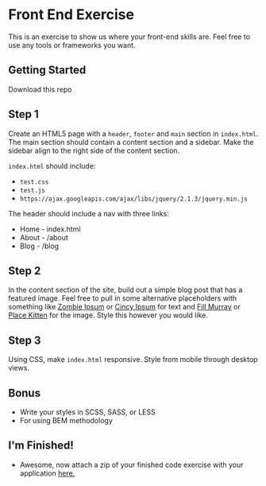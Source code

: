 Front End Exercise
==================
This is an exercise to show us where your front-end skills are. Feel free to use any tools or frameworks you want.

## Getting Started

Download this repo


## Step 1

Create an HTML5 page with a `header`, `footer` and `main` section in `index.html`. The main section should contain a content section and a sidebar. Make the sidebar align to the right side of the content section.

`index.html` should include:

- `test.css`
- `test.js`
- `https://ajax.googleapis.com/ajax/libs/jquery/2.1.3/jquery.min.js`

The header should include a nav with three links:

- Home - index.html
- About - /about
- Blog - /blog


## Step 2

In the content section of the site, build out a simple blog post that has a featured image. Feel free to pull in some alternative placeholders with something like [Zombie Ipsum](http://www.zombieipsum.com/) or [Cincy Ipsum](http://www.cincyipsum.com/) for text and [Fill Murray](http://www.fillmurray.com/) or [Place Kitten](http://placekitten.com/) for the image. Style this however you would like.


## Step 3

Using CSS, make `index.html` responsive. Style from mobile through desktop views.


## Bonus

- Write your styles in SCSS, SASS, or LESS
- For using BEM methodology


## I'm Finished!

- Awesome, now attach a zip of your finished code exercise with your application [here.](https://teamgaslight.com/careers/designer)
